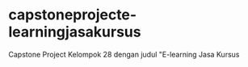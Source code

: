 # capstoneprojecte-learningjasakursus
Capstone Project Kelompok 28 dengan judul "E-learning Jasa Kursus 
   
